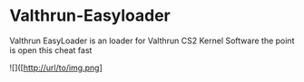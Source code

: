 # Valthrun-Easyloader
Valthrun EasyLoader is an loader for Valthrun CS2 Kernel Software the point is open this cheat fast

![]([[http://url/to/img.png](https://cdn.discordapp.com/attachments/947516714608918568/1168194170096193676/321312312321312.PNG)]
